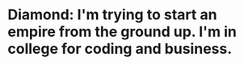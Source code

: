 # Diamond: I'm trying to start an empire from the ground up.  I'm in college for coding and business.  
